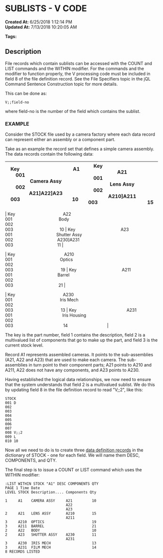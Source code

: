 # SUBLISTS - V CODE

**Created At:** 6/25/2018 1:12:14 PM  
**Updated At:** 7/13/2018 10:20:05 AM  

**Tags:**
<badge text='sublist' vertical='middle' />
<badge text='file' vertical='middle' />
<badge text='data definition' vertical='middle' />

## Description

File records which contain sublists can be accessed with the COUNT and LIST commands and the WITHIN modifier. For the commands and the modifier to function properly, the V processing code must be included in field 8 of the file definition record. See the File Specifiers topic in the jQL Command Sentence Construction topic for more details.

This can be done as:

```
V;;field-no
```

where field-no is the number of the field which contains the sublist.



### EXAMPLE

Consider the STOCK file used by a camera factory where each data record can represent either an assembly or a component part.

Take as an example the record set that defines a simple camera assembly. The data records contain the following data:


| Key                                         A1<br>001                                        Camera Assy<br>002                                        A21]A22]A23<br>003                                        10  | Key                                      A21<br>001                                      Lens Assy<br>002                                      A210]A211<br>003                                      15  |
| --- | --- |





| Key                                        A22<br>001                                       Body<br>002                                      <br>003                                       10 | Key                                      A23<br>001                                     Shutter Assy      <br>002                                     A230]A231  <br>003                                     11 |





| Key                                         A210<br>001                                        Optics<br>002                                        <br>003                                        19 | Key                                      A211<br>001                                      Barrel<br>002<br>003                                      21 |





| Key                                        A230<br>001                                        Iris Mech<br>002<br>003                                        13 | Key                                          A231<br>001                                          Iris Housing<br>002      <br>003                                          14                                 |




The key is the part number, field 1 contains the description, field 2 is a multivalued list of components that go to make up the part, and field 3 is the current stock level.

Record A1 represents assembled cameras. It points to the sub-assemblies (A21, A22 and A23) that are used to make each camera. The sub-assemblies in turn point to their component parts; A21 points to A210 and A211, A22 does not have any components, and A23 points to A230.

Having established the logical data relationships, we now need to ensure that the system understands that field 2 is a multivalued sublist. We do this by updating field 8 in the file definition record to read "V;;2",
like this:

```
STOCK
001 D
002
003
004
005
006
007
008 V;;2
009 L
010 10
```

Now all we need to do is to create three [data definition records](324525-data-definition-records) in the dictionary of STOCK - one for each field. We will name them DESC, COMPONENTS, and QTY.

The final step is to issue a COUNT or LIST command which uses the WITHIN modifier:



```
:LIST WITHIN STOCK "A1" DESC COMPONENTS QTY
PAGE 1 Time Date
LEVEL STOCK Description.... Components Qty

1     A1    CAMERA ASSY     A21         10
                            A22
                            A23
2     A21   LENS ASSY       A210        15
                            A211
3     A210  OPTICS                      19
3     A211  BARREL                      21
2     A22   BODY                        10
2     A23   SHUTTER ASSY    A230        11
                            A231
3     A230  IRIS MECH                   13
3     A231  FILM MECH                   14
8 RECORDS LISTED
```




